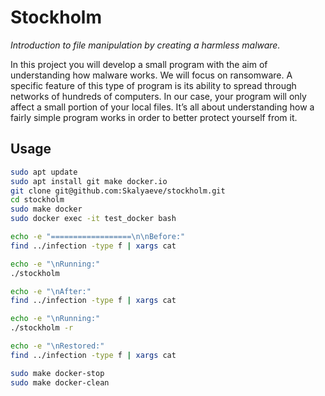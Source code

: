 # Stockholm

*Introduction to file manipulation by creating a harmless malware.*

In this project you will develop a small program with the aim of understanding how malware works.
We will focus on ransomware.
A specific feature of this type of program is its ability to spread through networks of hundreds of computers.
In our case, your program will only affect a small portion of your local files.
It’s all about understanding how a fairly simple program works in order to better protect yourself from it.

## Usage
```sh
sudo apt update
sudo apt install git make docker.io
git clone git@github.com:Skalyaeve/stockholm.git
cd stockholm
sudo make docker
sudo docker exec -it test_docker bash
```
```sh
echo -e "==================\n\nBefore:"
find ../infection -type f | xargs cat

echo -e "\nRunning:"
./stockholm

echo -e "\nAfter:"
find ../infection -type f | xargs cat

echo -e "\nRunning:"
./stockholm -r

echo -e "\nRestored:"
find ../infection -type f | xargs cat
```

```sh
sudo make docker-stop
sudo make docker-clean
```
